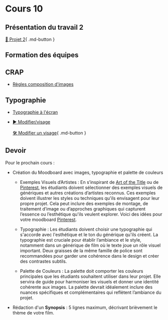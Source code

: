 # Cours 10



## Présentation du travail 2
  [📁 Projet 2](./projets/projet02.md){ .md-button }   <br>

## Formation des équipes


## CRAP
* [Règles composition d'images](https://cmontmorency365-my.sharepoint.com/:p:/g/personal/flpilote_cmontmorency_qc_ca/EaXDO17xGqVPmf_gAqTsmhABbvSnAlNnr8OZR8UK1Ayirg?e=5HYJ6B) 


## Typographie
* [Typographie à l'écran](https://cmontmorency365-my.sharepoint.com/:p:/g/personal/flpilote_cmontmorency_qc_ca/EdiVzwl-4CVPqGD9EM5Xe5IBgpcSI58BI6Dj8Vybwal3sg?e=owYvBA) 


*  [▶️ Modifier/visage](https://cmontmorency365-my.sharepoint.com/:v:/g/personal/flpilote_cmontmorency_qc_ca/EWHPl4gHk2hHoqPuG_ZTGLABK4fG6eCCHq8EhPfy_MFfvA?nav=eyJyZWZlcnJhbEluZm8iOnsicmVmZXJyYWxBcHAiOiJPbmVEcml2ZUZvckJ1c2luZXNzIiwicmVmZXJyYWxBcHBQbGF0Zm9ybSI6IldlYiIsInJlZmVycmFsTW9kZSI6InZpZXciLCJyZWZlcnJhbFZpZXciOiJNeUZpbGVzTGlua0NvcHkifX0&e=dfOGDD)   <br>   
  [🛠️ Modifier un visage](./exercices_photoshop/17_fluidite.md){ .md-button }  <br>        


## Devoir 
Pour le prochain cours : 
* Création du Moodboard avec images, typographie et palette de couleurs
  * Exemples Visuels d’Artistes : En s’inspirant de [Art of the Title](http://www.artofthetitle.com) ou de [Pinterest](https://ca.pinterest.com/), les étudiants doivent sélectionner des exemples visuels de génériques et autres créations d’artistes reconnus. Ces exemples doivent illustrer les styles ou techniques qu'ils envisagent pour leur propre projet. Cela peut inclure des exemples de montage, de traitement d’image ou d’approches graphiques qui capturent l’essence ou l’esthétique qu'ils veulent explorer. Voici des idées pour votre moodboard [Pinterest](https://pin.it/72P9mgeuc).

  * Typographie : Les étudiants doivent choisir une typographie qui s'accorde avec l'esthétique et le ton du générique qu'ils créent. La typographie est cruciale pour établir l’ambiance et le style, notamment dans un générique de film où le texte joue un rôle visuel important. Deux graisses de la même famille de police sont recommandées pour garder une cohérence dans le design et créer des contrastes subtils.

  * Palette de Couleurs : La palette doit comporter les couleurs principales que les étudiants souhaitent utiliser dans leur projet. Elle servira de guide pour harmoniser les visuels et donner une identité cohérente aux images. La palette devrait idéalement inclure des nuances spécifiques et complémentaires qui reflètent l’ambiance du projet.


* Rédaction d'un **Synopsis** : 5 lignes maximum, décrivant brièvement le thème de votre film.



